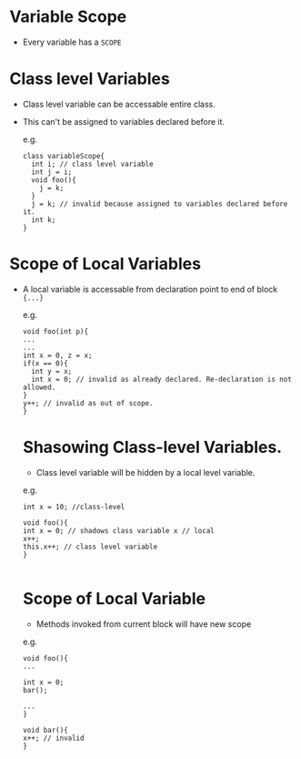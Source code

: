 # Variable Scope

- Every variable has a ``SCOPE``

# Class level Variables
- Class level variable can be accessable entire class.
- This can't be assigned to variables declared before it.

  e.g.
  ```
  class variableScope{
    int i; // class level variable
    int j = i;
    void foo(){
      j = k;
    }
    j = k; // invalid because assigned to variables declared before it.
    int k;
  }
  
 # Scope of Local Variables
 
 -  A local variable is accessable from declaration point to end of block ``{...}``
    
    e.g.
    
    ```
    void foo(int p){
    ...
    ...
    int x = 0, z = x;
    if(x == 0){
      int y = x;
      int x = 0; // invalid as already declared. Re-declaration is not allowed.
    }
    y++; // invalid as out of scope.
    }
    ```
    
    # Shasowing Class-level Variables.
    - Class level variable will be hidden by a local level variable.
    
     e.g.
     
     ```
     int x = 10; //class-level
     
     void foo(){
     int x = 0; // shadows class variable x // local
     x++;
     this.x++; // class level variable
     }
     
     
     ```
    # Scope of Local Variable
    
    -  Methods invoked from current block will have new scope
    
    e.g.
    
    ```
    void foo(){
    ...
    
    int x = 0;
    bar();
    
    ...
    }
    
    void bar(){
    x++; // invalid 
    }
    ```
